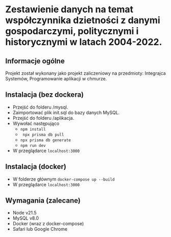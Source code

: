 # Zestawienie danych na temat współczynnika dzietności z danymi gospodarczymi, politycznymi i historycznymi w latach 2004-2022.
## Informacje ogólne
Projekt został wykonany jako projekt zaliczeniowy na przedmioty: Integrajca Systemów, Programowanie aplikacji w chmurze.

## Instalacja (bez dockera)
- Przejść do folderu /mysql.
- Zaimportować plik init.sql do bazy danych MySQL.
- Przejść do folderu /aplikacja.
- Wywołać następująco
  -  ``` npm install ```
  -  ``` npx prisma db pull```
  -  ``` npx prisma db generate ```
  -  ``` npm run dev ```
- W przeglądarce ``` localhost:3000 ```

## Instalacja (docker)
- W folderze głównym ``` docker-compose up --build ```
- W przeglądarce ``` localhost:3000 ```

## Wymagania (zalecane)
- Node v21.5
- MySQL v8.0
- Docker (wraz z docker-compose)
- Safari lub Google Chrome
